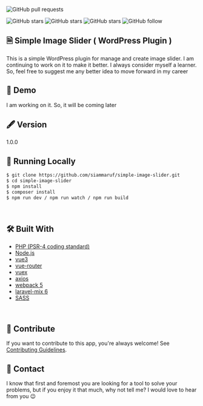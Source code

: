 ![GitHub pull requests](https://img.shields.io/github/issues-pr/siammaruf/simple-image-slider)

![GitHub stars](https://img.shields.io/github/stars/siammaruf/simple-image-slider?style=social)
![GitHub stars](https://img.shields.io/github/forks/siammaruf/simple-image-slider?style=social)
![GitHub stars](https://img.shields.io/github/watchers/siammaruf/simple-image-slider?style=social)
![GitHub follow](https://img.shields.io/github/followers/siammaruf?label=Follow&style=social)
## 🗎 Simple Image Slider ( WordPress Plugin )
This is a simple WordPress plugin for manage and create image slider. I am continuing to work on it to make it better. I always consider myself a learner. So, feel free to suggest me any better idea to move forward in my career
## 🚀 Demo
I am working on it. So, it will be coming later
## 🖋 Version
1.0.0
## 🏃 Running Locally
```bash
$ git clone https://github.com/siammaruf/simple-image-slider.git
$ cd simple-image-slider
$ npm install
$ composer install
$ npm run dev / npm run watch / npm run build
```
<br>

## 🛠 Built With
- [PHP (PSR-4 coding standard)](https://www.php-fig.org/psr/psr-4/)
- [Node.js](https://nodejs.org/en)
- [vue3](https://vuejs.org/)
- [vue-router](https://router.vuejs.org/)
- [vuex](https://vuex.vuejs.org/)
- [axios](https://axios-http.com/docs/intro)
- [webpack 5](https://webpack.js.org/blog/2020-10-10-webpack-5-release/)
- [laravel-mix 6](https://laravel-mix.com/docs/6.0/upgrade)
- [SASS](https://www.npmjs.com/package/sass)
<br>

## 🤝 Contribute

If you want to contribute to this app, you're always welcome!
See [Contributing Guidelines](https://github.com/G3root/readme-generator/blob/master/CONTRIBUTING.md).

## 📩 Contact

I know that first and foremost you are looking for a tool to solve your problems, but if you enjoy
it that much, why not tell me? I would love to hear from you 😉
